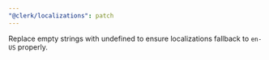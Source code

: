 ```yaml
---
"@clerk/localizations": patch
---
```


Replace empty strings with undefined to ensure localizations fallback to `en-US` properly.
